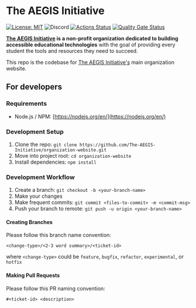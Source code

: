 # The AEGIS Initiative
[![License: MIT](https://img.shields.io/badge/License-MIT-yellow.svg)](https://opensource.org/licenses/MIT)
![Discord](https://img.shields.io/discord/700225957314691083?label=Discord)
[![Actions Status](https://github.com/The-AEGIS-Initiative/organization-website/workflows/deploy_s3/badge.svg)](https://github.com/The-AEGIS-Initiative/organization-website/actions)
[![Quality Gate Status](https://sonarcloud.io/api/project_badges/measure?project=The-AEGIS-Initiative_organization-website&metric=alert_status)](https://sonarcloud.io/dashboard?id=The-AEGIS-Initiative_organization-website)


**[The AEGIS Initiative](https://www.aegisinitiative.io) is a non-profit organization dedicated to building accessible educational technologies** with the goal of providing every student the tools and resources they need to succeed. 

This repo is the codebase for [The AEGIS Initiative's](https://www.aegisinitiative.io) main organization website. 


## For developers

### Requirements
- Node.js / NPM: [https://nodejs.org/en/](https://nodejs.org/en/)

### Development Setup
1. Clone the repo: `git clone https://github.com/The-AEGIS-Initiative/organization-website.git`
2. Move into project root: `cd organization-website`
3. Install dependencies: `npm install`

### Development Workflow
1. Create a branch: `git checkout -b <your-branch-name>`
2. Make your changes
3. Make frequent commits: `git commit <files-to-commit> -m <commit-msg>`
3. Push your branch to remote: `git push -u origin <your-branch-name>`

#### Creating Branches
Please follow this branch name convention:
```
<change-type>/<2-3 word summary>/<ticket-id>
```
where `<change-type>` could be `feature`, `bugfix`, `refactor`, `experimental`, or `hotfix`

#### Making Pull Requests
Please follow this PR naming convention:
```
#<ticket-id> <description>
```

